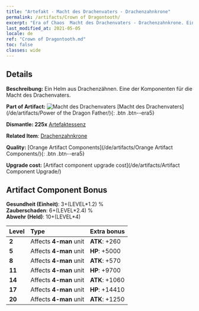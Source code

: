 ```yaml
---
title: "Artefakt - Macht des Drachenvaters - Drachenzahnkrone"
permalink: /artifacts/Crown of Dragontooth/
excerpt: "Era of Chaos  Macht des Drachenvaters - Drachenzahnkrone. Ein Helm aus Drachenzähnen. Eine der Komponenten für die Macht des Drachenvaters."
last_modified_at: 2021-05-05
locale: de
ref: "Crown of Dragontooth.md"
toc: false
classes: wide
---
```




## Details

 **Beschreibung:** Ein Helm aus Drachenzähnen. Eine der Komponenten für die Macht des Drachenvaters.

 **Part of Artifact:** ![Macht des Drachenvaters](/images/t/icon_artifact_40.png) [Macht des Drachenvaters](/de/artifacts/Power of the Dragon Father/){: .btn .btn--era5}

 **Dismantle: 225x** [Artefaktessenz](/ItemsDE/con_905/)

 **Related Item**: [Drachenzahnkrone](/ItemsDE/art_147/)

 **Quality:** [Orange Artifact Components](/de/artifacts/Orange Artifact Components/){: .btn .btn--era5}

 **Upgrade cost:** [Artifact component upgrade cost](/de/artifacts/Artifact Component Upgrade/)

## Artifact Component Bonus

  **Gesundheit (Einheit)**: 3+(LEVEL\*1.2) %<br/>**Zauberschaden**: 6+(LEVEL\*2.4) %<br/>**Abwehr (Held)**: 10+(LEVEL\*4)

  |  Level  | Type |    Extra bonus  | 
  |:--------|:-----|:----------------| 
  | **2** | Affects **4-man** unit | **ATK**: +260 | 
  | **5** | Affects **4-man** unit | **HP**: +5000 | 
  | **8** | Affects **4-man** unit | **ATK**: +570 | 
  | **11** | Affects **4-man** unit | **HP**: +9700 | 
  | **14** | Affects **4-man** unit | **ATK**: +1060 | 
  | **17** | Affects **4-man** unit | **HP**: +14410 | 
  | **20** | Affects **4-man** unit | **ATK**: +1250 | 
